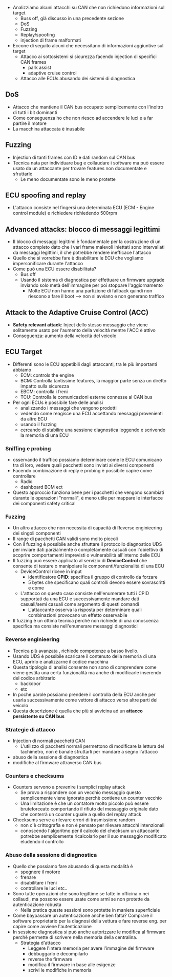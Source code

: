  - Analizziamo alcuni attacchi su CAN che  non richiedono informazioni sul target
	 - Buss off, già discusso in una precedente sezione
	 - DoS
	 - Fuzzing
	 - Replay/spoofing
	 - injection di frame malformati
- Eccone di seguito alcuni che necessitano di informazioni aggiuntive sul target
	- Attacco ai sottosistemi si sicurezza facendo injection di specifici CAN frames
		- park assist
		- adaptive cruise control
	- Attacco alle ECUs abusando dei sistemi di diagnostica
## DoS
- Attacco che mantiene il CAN bus occupato semplicemente con l'inoltro di tutti i bit dominanti
- Come conseguenza ho che non riesco ad accendere le luci e a far partire il motore
- La macchina attaccata è inusabile
## Fuzzing
- Injection di tanti frames con ID e dati random sul CAN bus
- Tecnica nata per individuare bug e collaudare i software ma può essere usato da un attaccante per trovare features non documentate e sfruttarle
	- Le meno documentate sono le meno protette
## ECU spoofing and replay
- L'attacco consiste nel fingersi una determinata ECU (ECM - Engine control module) e richiedere richiedendo 500rpm 
## Advanced attacks: blocco di messaggi legittimi
- Il blocco di messaggi legittimi è fondamentale per la costruzione di un attacco completo  dato che i vari frame malevoli  iniettati sono intervallati da messaggi legittimi, il che potrebbe rendere inefficace l'attacco
- Quello che si vorrebbe fare è disabilitare le ECU che vogliamo impersonificare durante l'attacco
- Come può una ECU essere disabilitata?
	- Bus off
	- Usando il sistema di diagnostica per effettuare un firmware upgrade inviando solo metà dell'immagine per poi stoppare l'aggiornamento
		- Molte ECU non hanno una partizione di fallback quindi non riescono a fare il boot --> non si avviano e non generano traffico
## Attack to the Adaptive Cruise Control (ACC)
- **Safety relevant attack**: Inject dello stesso messaggio che viene solitamente usato per l'aumento della velocità mentre l'ACC è attivo
- Conseguenza: aumento della velocità del veicolo
## ECU Target
- Differenti sono le ECU appetibili dagli attaccanti, tra le più importanti abbiamo
	- ECM: controls the engine
	- BCM: Controlla tantissime features, la maggior parte senza un diretto impatto sulla sicurezza
	- EBCM: controlla i freni
	- TCU: Controlla le comunicazioni esterne connesse al CAN bus
- Per ogni ECUs è possibile fare delle analisi
	- analizzando i messaggi che vengono prodotti 
	-  vedendo come reagisce una ECU accettando messaggi provenienti da altre ECU
	- usando il fuzzing
	- cercando di stabilire una sessione diagnostica leggendo e scrivendo la memoria di una ECU
### Sniffing e probing
- osservando il traffico possiamo determinare come le ECU comunicano tra di loro, vedere quali pacchetti sono inviati ai diversi componenti
- Facendo combinazione di reply e probing è possibile capire come controllare
	- Radio
	- dashboard BCM ect
- Questo approccio funziona bene per i pacchetti che vengono scambiati durante le operazioni "normali", è meno utile per mappare le interfacce dei componenti safety critical
### Fuzzing
- Un altro attacco che non necessita di capacità di Reverse enginieering dei singoli componenti
- Il range di pacchetti CAN validi sono molto piccoli
- Con il fuzzing è possibile anche sfruttare il protocollo diagnostico UDS per inviare dati parzialmente o completamente casuali con l'obiettivo di scoprire comportamenti imprevisti o vulnerabilità all'interno delle ECU
- Il fuzzing può essere applicato al servizio di **DeviceControl** che consente di testare o manipolare le componenti/funzionalità di una ECU
	- DeviceControl riceve in input
		- identificatore **CPID**: specifica il gruppo di controllo da forzare
		- 5 bytes che specificano quali controlli devono essere sovrascritti e come
	- L'attacco on questo caso consiste nell'enumerare tutti i CPID supportati da una ECU e successivamente mandare dati casuali/semi casuali  come argomento di questi comandi
		- L'attaccante osserva la risposta per determinare quali combinazioni provocano un effetto osservabile
- Il fuzzing è un ottima tecnica perchè non richiede di una conoscenza specifica ma consiste nell'enumerare messaggi diagnostici
### Reverse enginieering
- Tecnica più avanzata , richiede competenze a basso livello. 
- Usando UDS è possibile scaricare il contenuto della memoria di una ECU, aprirlo e analizzarne il codice macchina
- Questa tipologia di analisi consente non sono di comprendere come viene gestita una certa funzionalità ma anche di modificarle inserendo del codice arbitrario
	- backdoor
	- etc
- In poche parole possiamo prendere il controlla della ECU anche per usarla successivamente come vettore di attacco verso altre parti del veicolo
- Questa descrizione è quella che più si avvicina ad un **attacco persistente su CAN bus**
### Strategie di attacco 
- Injection di  normali pacchetti CAN
	- L'utilizzo di pacchetti normali permettono di modificare la lettura del tachimetro, non è banale sfruttarli per mandare a segno l'attacco
- abuso della sessione di diagnostica
- modifiche al firmware attraverso CAN bus
### Counters e checksums
- Counters servono a prevenire i semplici replay attack
	- Se provo a rispondere con un vecchio messaggio questo semplicemente viene ignorato perchè contiene un counter vecchio
	- Una limitazione è che un contatore molto piccolo può essere bruteforceato comportando il rifiuto del messaggio originale dato che conterrà un counter uguale a quello del replay attack
- Checksums serve a rilevare errori di trasmissione random
	- non c'è crittografia e non è pensato per rilevare attacchi intenzionali
	- conoscendo l'algoritmo per il calcolo del checksum un attaccante potrebbe semplicemente ricalcolarlo per il suo messaggio modificato eludendo il controllo
### Abuso della sessione di diagnostica
- Quello che possiamo fare abusando di questa modalità è
	- spegnere il motore
	- frenare
	- disabilitare i freni
	- controllare le luci etc..
- Sono tutte operazioni che sono legittime se fatte in officina o nei collaudi, ma possono essere usate come armi se non protette da autenticazione robusta
	- Nella pratica queste sessioni sono protette in maniera superficiale 
- Come baypassare un autenticazione anche ben fatta? Comprare il software proprietario per la diagnosi della vettura e fare reverse eng. per capire come avviene l'autenticazione
- In sessione diagnostica si può anche autorizzare le modifica al firmware perchè permette di scrivere nella memoria della centralina.
	- Strategia d'attacco
		- Leggere l'intera memoria per avere l'immagine del firmware
		- debbuggarlo e decompilarlo
		- reverse the firmware
		- modifica il firmware in base alle esigenze
		- scrivi le modifiche in memoria